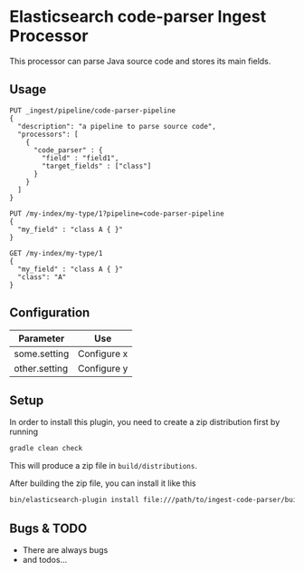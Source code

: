 # Elasticsearch code-parser Ingest Processor


This processor can parse Java source code and stores its main fields.

## Usage


```
PUT _ingest/pipeline/code-parser-pipeline
{
  "description": "a pipeline to parse source code",
  "processors": [
    {
      "code_parser" : {
        "field" : "field1",
        "target_fields" : ["class"]
      }
    }
  ]
}

PUT /my-index/my-type/1?pipeline=code-parser-pipeline
{
  "my_field" : "class A { }"
}

GET /my-index/my-type/1
{
  "my_field" : "class A { }"
  "class": "A"
}
```

## Configuration

| Parameter | Use |
| --- | --- |
| some.setting   | Configure x |
| other.setting  | Configure y |

## Setup

In order to install this plugin, you need to create a zip distribution first by running

```bash
gradle clean check
```

This will produce a zip file in `build/distributions`.

After building the zip file, you can install it like this

```bash
bin/elasticsearch-plugin install file:///path/to/ingest-code-parser/build/distribution/ingest-code-parser-0.0.1-SNAPSHOT.zip
```

## Bugs & TODO

* There are always bugs
* and todos...

